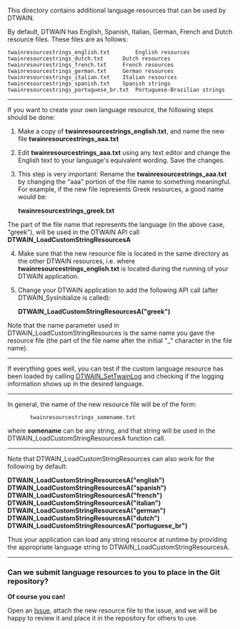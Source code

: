 This directory contains additional language resources that can be used by DTWAIN.  

By default, DTWAIN has English, Spanish, Italian, German, French and Dutch resource files.  These files are as follows:

	
	twainresourcestrings_english.txt        English resources
    twainresourcestrings_dutch.txt 	 	Dutch resources
	twainresourcestrings_french.txt  	French resources
	twainresourcestrings_german.txt  	German resources
	twainresourcestrings_italian.txt 	Italian resources
	twainresourcestrings_spanish.txt 	Spanish strings
    twainresourcestrings_portuguese_br.txt 	Portuguese-Brazilian strings

--------------------------

If you want to create your own language resource, the following steps should be done:

1) Make a copy of **twainresourcestrings_english.txt**, and name the new file **twainresourcestrings_aaa.txt**

2) Edit **twainresourcestrings_aaa.txt** using any text editor and change the English text to your language's equivalent wording.  Save the changes.

3) This step is very important:  Rename the **twainresourcestrings_aaa.txt** by changing the "aaa" portion of the file name to something meaningful.  For example, if the new file represents Greek resources, a good name would be:

    **twainresourcestrings_greek.txt**

The part of the file name that represents the language (in the above case, "greek"), will be used in the DTWAIN API call **DTWAIN_LoadCustomStringResourcesA**

4) Make sure that the new resource file is located in the same directory as the other DTWAIN resources, i.e. where **twainresourcestrings_english.txt** is located during the running of your DTWAIN application.

5) Change your DTWAIN application to add the following API call (after DTWAIN_SysInitialize is called):

    **DTWAIN_LoadCustomStringResourcesA("greek")**

Note that the name parameter used in DTWAIN_LoadCustomStringResources is the same name you gave the resource file (the part of the file name after the initial "_" character in the file name).

---------------------------------

If everything goes well, you can test if the custom language resource has been loaded by calling <a href="http://www.dynarithmic.com/onlinehelp5/dtwain/dtwain_settwainlog.htm" target="_blank">DTWAIN_SetTwainLog</a> and checking if the logging information shows up in the desired language.

---------------------------------
In general, the name of the new resource file will be of the form:  
  
           twainresourcestrings_somename.txt

where **somename** can be any string, and that string will be used in the DTWAIN_LoadCustomStringResourcesA function call.

---------------------------------
Note that DTWAIN_LoadCustomStringResources can also work for the following by default:

**DTWAIN_LoadCustomStringResourcesA("english") 
DTWAIN_LoadCustomStringResourcesA("spanish")   
DTWAIN_LoadCustomStringResourcesA("french")
DTWAIN_LoadCustomStringResourcesA("italian")
DTWAIN_LoadCustomStringResourcesA("german")
DTWAIN_LoadCustomStringResourcesA("dutch")
DTWAIN_LoadCustomStringResourcesA("portuguese_br")**

Thus your application can load any string resource at runtime by providing the appropriate language string to DTWAIN_LoadCustomStringResourcesA.


-----------------------
### Can we submit language resources to you to place in the Git repository?

**Of course you can!**

Open an <a href="https://github.com/dynarithmic/twain_library/issues" target="_blank">Issue</a>, attach the new resource file to the issue, and we will be happy to review it and place it in the repository for others to use.
